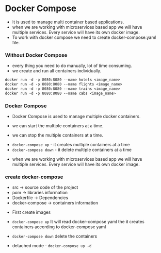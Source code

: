 # Docker Compose

- It is used to manage multi container based applications.
- when we are working with microservices based app we will have multiple services. Every service will have its own docker image.
- To work with docker compose we need to create docker-compose.yaml file.

### Without Docker Compose

- every thing you need to do manually, lot of time consuming.
- we create and run all containers individually.

```Dockerfile
docker run -d -p 8080:8080 --name hotels <image_name>
docker run -d -p 8080:8080 --name flights <image_name>
docker run -d -p 8080:8080 --name trains <image_name>
docker run -d -p 8080:8080 --name cabs <image_name>
```

### Docker Compose

- Docker Compose is used to manage multiple docker containers.

- we can start the multiple containers at a time.
- we can stop the multiple containers at a time.

* `docker-compose up` - it creates multiple containers at a time
* `docker-compose down` - it delete multiple containers at a time

- when we are working with microservices based app we will have multiple services. Every service will have its own docker image.

### create docker-compose

- src -> source code of the project
- pom -> libraries information
- Dockerfile -> Dependencies
- docker-compose -> containers information

* First create images
* `docker-compose up` It will read docker-compose yaml the it creates containers according to docker-compose yaml
* `docker-compose down` delete the containers

* detached mode - `docker-compose up -d`
